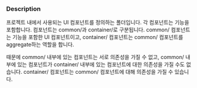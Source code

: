 ### Description

프로젝트 내에서 사용되는 UI 컴포넌트를 정의하는 폴더입니다. 각 컴포넌트는 기능을 포함합니다. 컴포넌트는 common/과 container/로 구분됩니다. common/ 컴포넌트는 기능을 포함한 UI 컴포넌트이고, container/ 컴포넌트는 common/ 컴포넌트를 aggregate하는 역할을 합니다. 

때문에 common/ 내부에 있는 컴포넌트는 서로 의존성을 가질 수 없고, common/ 내부에 있는 컴포넌트가 container/ 내부에 있는 컴포넌트에 대한 의존성을 가질 수도 없습니다. container/ 컴포넌트는 common/ 컴포넌트에 대해 의존성을 가질 수 있습니다.